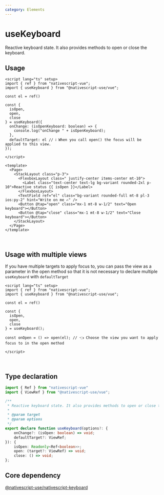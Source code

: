 ```yaml
---
category: Elements
---
```


# useKeyboard

Reactive keyboard state. It also provides methods to open or close the keyboard.

## Usage

```vue
<script lang="ts" setup>
import { ref } from "nativescript-vue";
import { useKeyboard } from "@nativescript-use/vue";

const el = ref()

const { 
  isOpen, 
  open, 
  close 
} = useKeyboard({
  onChange: (isOpenKeyboard: boolean) => {
    console.log("onChange " + isOpenKeyboard);
  },
  defaultTarget: el // ℹ️ When you call open() the focus will be applied to this view.
});

</script>

<template>
  <Page>
    <StackLayout class="p-3">
      <FlexboxLayout class=" justify-center items-center mt-10">
        <Label class="text-center text-lg bg-variant rounded-2xl p-10">Reactive status {{ isOpen }}</Label>
      </FlexboxLayout>
      <TextField ref="el" class="bg-variant rounded-full mt-8 pl-3 ios:py-2" hint="Write on me ✍️" />
      <Button @tap="open" class="mx-1 mt-8 w-1/2" text="Open keyboard"></Button>
      <Button @tap="close" class="mx-1 mt-8 w-1/2" text="Close keyboard"></Button>
    </StackLayout>
  </Page>
</template>
```
<br />

## Usage with multiple views

If you have multiple targets to apply focus to, you can pass the view as a parameter in the open method so that it is not necessary to declare multiple `useKeyboard` with `defaultTarget`

```vue
<script lang="ts" setup>
import { ref } from "nativescript-vue";
import { useKeyboard } from "@nativescript-use/vue";

const el = ref()

const { 
  isOpen, 
  open, 
  close 
} = useKeyboard();

const onOpen = () => open(el); // 👈 Choose the view you want to apply focus to in the open method

</script>

```
<br />

## Type declaration
```ts
import { Ref } from "nativescript-vue"
import { ViewRef } from "@nativescript-use/vue";

/**
 * Reactive keyboard state. It also provides methods to open or close the keyboard.
 *
 * @param target
 * @param options
 */
export declare function useKeyboard(options?: {
    onChange?: (isOpen: boolean) => void;
    defaultTarget?: ViewRef;
}): {
    isOpen: Readonly<Ref<boolean>>;
    open: (target?: ViewRef) => void;
    close: () => void;
};

```

## Core dependency
[@nativescript-use/nativescript-keyboard](https://github.com/NativeScript-Use/NativeScript-Use/tree/main/packages/nativescript-keyboard)